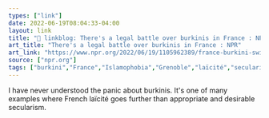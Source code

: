 ```yaml
---
types: ["link"]
date: 2022-06-19T08:04:33-04:00
layout: link
title: "🔗 linkblog: There's a legal battle over burkinis in France : NPR'"
art_title: "There's a legal battle over burkinis in France : NPR"
art_link: "https://www.npr.org/2022/06/19/1105962389/france-burkini-swimsuit-islamic-women"
source: ["npr.org"]
tags: ["burkini","France","Islamophobia","Grenoble","laïcité","secularism","Islam"]
---
```

I have never understood the panic about burkinis. It's one of many examples where French laïcité goes further than appropriate and desirable secularism.
 
